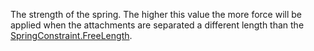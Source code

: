 The strength of the spring. The higher this value the more force will be applied when the attachments are separated a different length than the [SpringConstraint.FreeLength](https://developer.roblox.com/api-reference/property/SpringConstraint/FreeLength).